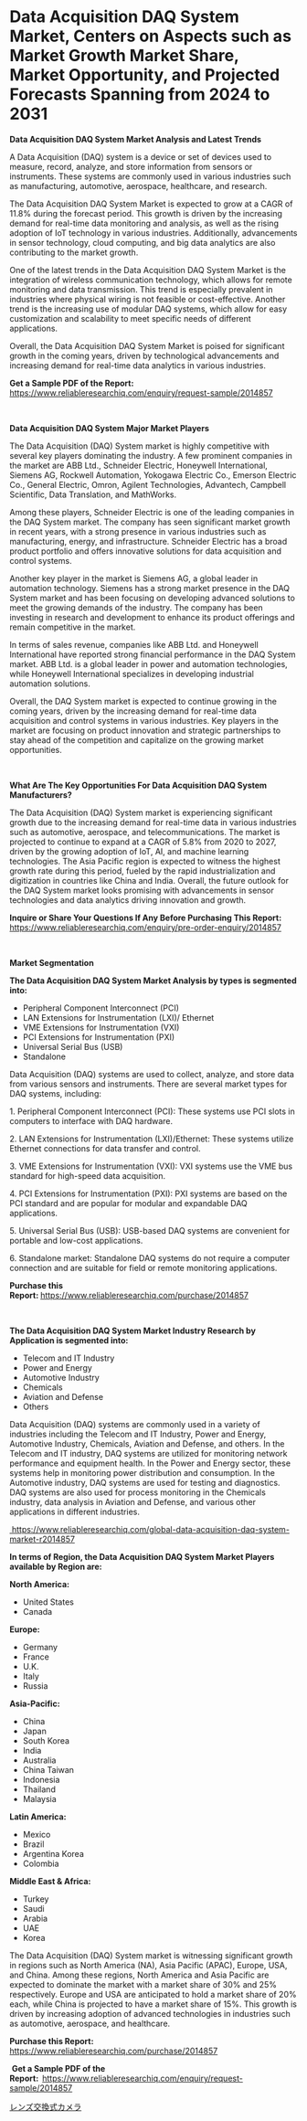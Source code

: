 <p><h1>Data Acquisition DAQ System Market, Centers on Aspects such as Market Growth Market Share, Market Opportunity, and Projected Forecasts Spanning from 2024 to 2031</h1></p><p><strong>Data Acquisition DAQ System Market Analysis and Latest Trends</strong></p>
<p><p>A Data Acquisition (DAQ) system is a device or set of devices used to measure, record, analyze, and store information from sensors or instruments. These systems are commonly used in various industries such as manufacturing, automotive, aerospace, healthcare, and research.</p><p>The Data Acquisition DAQ System Market is expected to grow at a CAGR of 11.8% during the forecast period. This growth is driven by the increasing demand for real-time data monitoring and analysis, as well as the rising adoption of IoT technology in various industries. Additionally, advancements in sensor technology, cloud computing, and big data analytics are also contributing to the market growth.</p><p>One of the latest trends in the Data Acquisition DAQ System Market is the integration of wireless communication technology, which allows for remote monitoring and data transmission. This trend is especially prevalent in industries where physical wiring is not feasible or cost-effective. Another trend is the increasing use of modular DAQ systems, which allow for easy customization and scalability to meet specific needs of different applications.</p><p>Overall, the Data Acquisition DAQ System Market is poised for significant growth in the coming years, driven by technological advancements and increasing demand for real-time data analytics in various industries.</p></p>
<p><strong>Get a Sample PDF of the Report:&nbsp;</strong> <a href="https://www.reliableresearchiq.com/enquiry/request-sample/2014857">https://www.reliableresearchiq.com/enquiry/request-sample/2014857</a></p>
<p>&nbsp;</p>
<p><strong>Data Acquisition DAQ System Major Market Players</strong></p>
<p><p>The Data Acquisition (DAQ) System market is highly competitive with several key players dominating the industry. A few prominent companies in the market are ABB Ltd., Schneider Electric, Honeywell International, Siemens AG, Rockwell Automation, Yokogawa Electric Co., Emerson Electric Co., General Electric, Omron, Agilent Technologies, Advantech, Campbell Scientific, Data Translation, and MathWorks.</p><p>Among these players, Schneider Electric is one of the leading companies in the DAQ System market. The company has seen significant market growth in recent years, with a strong presence in various industries such as manufacturing, energy, and infrastructure. Schneider Electric has a broad product portfolio and offers innovative solutions for data acquisition and control systems.</p><p>Another key player in the market is Siemens AG, a global leader in automation technology. Siemens has a strong market presence in the DAQ System market and has been focusing on developing advanced solutions to meet the growing demands of the industry. The company has been investing in research and development to enhance its product offerings and remain competitive in the market.</p><p>In terms of sales revenue, companies like ABB Ltd. and Honeywell International have reported strong financial performance in the DAQ System market. ABB Ltd. is a global leader in power and automation technologies, while Honeywell International specializes in developing industrial automation solutions.</p><p>Overall, the DAQ System market is expected to continue growing in the coming years, driven by the increasing demand for real-time data acquisition and control systems in various industries. Key players in the market are focusing on product innovation and strategic partnerships to stay ahead of the competition and capitalize on the growing market opportunities.</p></p>
<p>&nbsp;</p>
<p><strong>What Are The Key Opportunities For Data Acquisition DAQ System Manufacturers?</strong></p>
<p><p>The Data Acquisition (DAQ) System market is experiencing significant growth due to the increasing demand for real-time data in various industries such as automotive, aerospace, and telecommunications. The market is projected to continue to expand at a CAGR of 5.8% from 2020 to 2027, driven by the growing adoption of IoT, AI, and machine learning technologies. The Asia Pacific region is expected to witness the highest growth rate during this period, fueled by the rapid industrialization and digitization in countries like China and India. Overall, the future outlook for the DAQ System market looks promising with advancements in sensor technologies and data analytics driving innovation and growth.</p></p>
<p><strong>Inquire or Share Your Questions If Any Before Purchasing This Report:</strong> <a href="https://www.reliableresearchiq.com/enquiry/pre-order-enquiry/2014857">https://www.reliableresearchiq.com/enquiry/pre-order-enquiry/2014857</a></p>
<p>&nbsp;</p>
<p><strong>Market Segmentation</strong></p>
<p><strong>The Data Acquisition DAQ System Market Analysis by types is segmented into:</strong></p>
<p><ul><li>Peripheral Component Interconnect (PCI)</li><li>LAN Extensions for Instrumentation (LXI)/ Ethernet</li><li>VME Extensions for Instrumentation (VXI)</li><li>PCI Extensions for Instrumentation (PXI)</li><li>Universal Serial Bus (USB)</li><li>Standalone</li></ul></p>
<p><p>Data Acquisition (DAQ) systems are used to collect, analyze, and store data from various sensors and instruments. There are several market types for DAQ systems, including:</p><p>1. Peripheral Component Interconnect (PCI): These systems use PCI slots in computers to interface with DAQ hardware.</p><p>2. LAN Extensions for Instrumentation (LXI)/Ethernet: These systems utilize Ethernet connections for data transfer and control.</p><p>3. VME Extensions for Instrumentation (VXI): VXI systems use the VME bus standard for high-speed data acquisition.</p><p>4. PCI Extensions for Instrumentation (PXI): PXI systems are based on the PCI standard and are popular for modular and expandable DAQ applications.</p><p>5. Universal Serial Bus (USB): USB-based DAQ systems are convenient for portable and low-cost applications.</p><p>6. Standalone market: Standalone DAQ systems do not require a computer connection and are suitable for field or remote monitoring applications.</p></p>
<p><strong>Purchase this Report:&nbsp;</strong><a href="https://www.reliableresearchiq.com/purchase/2014857">https://www.reliableresearchiq.com/purchase/2014857</a></p>
<p>&nbsp;</p>
<p><strong>The Data Acquisition DAQ System Market Industry Research by Application is segmented into:</strong></p>
<p><ul><li>Telecom and IT Industry</li><li>Power and Energy</li><li>Automotive Industry</li><li>Chemicals</li><li>Aviation and Defense</li><li>Others</li></ul></p>
<p><p>Data Acquisition (DAQ) systems are commonly used in a variety of industries including the Telecom and IT Industry, Power and Energy, Automotive Industry, Chemicals, Aviation and Defense, and others. In the Telecom and IT industry, DAQ systems are utilized for monitoring network performance and equipment health. In the Power and Energy sector, these systems help in monitoring power distribution and consumption. In the Automotive industry, DAQ systems are used for testing and diagnostics. DAQ systems are also used for process monitoring in the Chemicals industry, data analysis in Aviation and Defense, and various other applications in different industries.</p></p>
<p><a href="https://www.reliableresearchiq.com/global-data-acquisition-daq-system-market-r2014857">&nbsp;https://www.reliableresearchiq.com/global-data-acquisition-daq-system-market-r2014857</a></p>
<p><strong>In terms of Region, the Data Acquisition DAQ System Market Players available by Region are:</strong></p>
<p>
    <p> <strong> North America: </strong>
        <ul>
            <li>United States</li>
            <li>Canada</li>
        </ul>
        </p> 
    <p> <strong> Europe: </strong>
        <ul>
            <li>Germany</li>
            <li>France</li>
            <li>U.K.</li>
            <li>Italy</li>
            <li>Russia</li>
        </ul>
        </p> 
    <p> <strong> Asia-Pacific: </strong>
        <ul>
            <li>China</li>
            <li>Japan</li>
            <li>South Korea</li>
            <li>India</li>
            <li>Australia</li>
            <li>China Taiwan</li>
            <li>Indonesia</li>
            <li>Thailand</li>
            <li>Malaysia</li>
        </ul>
        </p> 
    <p> <strong> Latin America: </strong>
        <ul>
            <li>Mexico</li>
            <li>Brazil</li>
            <li>Argentina Korea</li>
            <li>Colombia</li>
        </ul>
        </p> 
    <p> <strong> Middle East & Africa: </strong>
        <ul>
            <li>Turkey</li>
            <li>Saudi</li>
            <li>Arabia</li>
            <li>UAE</li>
            <li>Korea</li>
        </ul>
    </p>
    </p>
<p><p>The Data Acquisition (DAQ) System market is witnessing significant growth in regions such as North America (NA), Asia Pacific (APAC), Europe, USA, and China. Among these regions, North America and Asia Pacific are expected to dominate the market with a market share of 30% and 25% respectively. Europe and USA are anticipated to hold a market share of 20% each, while China is projected to have a market share of 15%. This growth is driven by increasing adoption of advanced technologies in industries such as automotive, aerospace, and healthcare.</p></p>
<p><strong>Purchase this Report: </strong><a href="https://www.reliableresearchiq.com/purchase/2014857">https://www.reliableresearchiq.com/purchase/2014857</a></p>
<p>&nbsp;<strong>Get a Sample PDF of the Report:&nbsp;&nbsp;</strong><a href="https://www.reliableresearchiq.com/enquiry/request-sample/2014857">https://www.reliableresearchiq.com/enquiry/request-sample/2014857</a></p>
<p><strong></strong></p>
<p><p><a href="https://github.com/mohamedbakry57/Market-Research-Report-List-5/blob/main/857823131966.md">レンズ交換式カメラ</a></p></p>